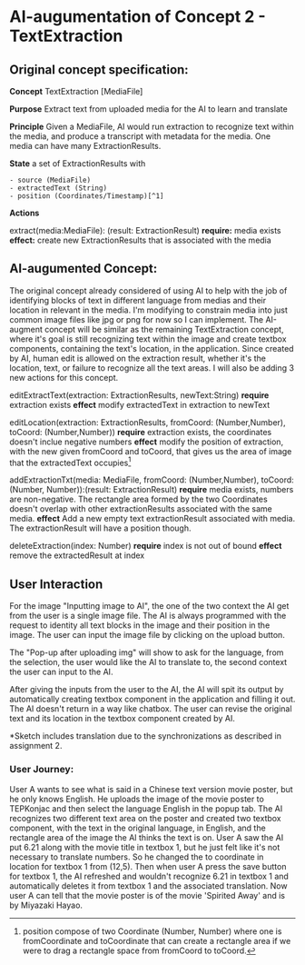 # AI-augumentation of Concept 2 - TextExtraction

## Original concept specification:
**Concept** TextExtraction [MediaFile]

**Purpose** Extract text from uploaded media for the AI to learn and translate

**Principle** Given a MediaFile, AI would run extraction to recognize text within the media, and produce a transcript with metadata for the media. One media can have many ExtractionResults.

**State**
a set of ExtractionResults with

    - source (MediaFile)
    - extractedText (String)
    - position (Coordinates/Timestamp)[^1]

**Actions**

extract(media:MediaFile): (result: ExtractionResult)
**require:** media exists
**effect:** create new ExtractionResults that is associated with the media
[^1]: Depending on if it's flat media or video, use coordinates or timestamp

## AI-augumented Concept:
The original concept already considered of using AI to help with the job of identifying blocks of text in different language from medias and their location in relevant in the media. I'm modifying to constrain media into just common image files like jpg or png for now so I can implement. The AI-augment concept will be similar as the remaining TextExtraction concept, where it's goal is still recognizing text within the image and create textbox components, containing the text's location, in the application. Since created by AI, human edit is allowed on the extraction result, whether it's the location, text, or failure to recognize all the text areas. I will also be adding 3 new actions for this concept.

editExtractText(extraction: ExtractionResults, newText:String)
**require** extraction exists
**effect** modify extractedText in extraction to newText

editLocation(extraction: ExtractionResults, fromCoord: (Number,Number), toCoord: (Number,Number))
**require** extraction exists, the coordinates doesn't inclue negative numbers
**effect** modify the position of extraction, with the new given fromCoord and toCoord, that gives us the area of image that the extractedText occupies[^2]

[^2]: position compose of two Coordinate (Number, Number) where one is fromCoordinate and toCoordinate that can create a rectangle area if we were to drag a rectangle space from fromCoord to toCoord.

addExtractionTxt(media: MediaFile, fromCoord: (Number,Number), toCoord: (Number, Number)):(result: ExtractionResult)
**require** media exists, numbers are non-negative. The rectangle area formed by the two Coordinates doesn't overlap with other extractionResults associated with the same media.
**effect** Add a new empty text extractionResult associated with media. The extractionResult will have a position though.

deleteExtraction(index: Number)
    **require** index is not out of bound
    **effect** remove the extractedResult at index

## User Interaction
For the image "Inputting image to AI", the one of the two context the AI get from the user is a single image file. The AI is always programmed with the request to identity all text blocks in the image and their position in the image. The user can input the image file by clicking on the upload button.

The "Pop-up after uploading img" will show to ask for the language, from the selection, the user would like the AI to translate to, the second context the user can input to the AI.

After giving the inputs from the user to the AI, the AI will spit its output by automatically creating textbox component in the application and filling it out. The AI doesn't return in a way like chatbox. The user can revise the original text and its location in the textbox component created by AI.

*Sketch includes translation due to the synchronizations as described in assignment 2.
### User Journey:
User A wants to see what is said in a Chinese text version movie poster, but he only knows English. He uploads the image of the movie poster to TEPKonjac and then select the language English in the popup tab. The AI recognizes two different text area on the poster and created two textbox component, with the text in the original language, in English, and the rectangle area of the image the AI thinks the text is on. User A saw the AI put 6.21 along with the movie title in textbox 1, but he just felt like it's not necessary to translate numbers. So he changed the to coordinate in location for textbox 1 from (12,5). Then when user A press the save button for textbox 1, the AI refreshed and wouldn't recognize 6.21 in textbox 1 and automatically deletes it from textbox 1 and the associated translation. Now user A can tell that the movie poster is of the movie 'Spirited Away' and is by Miyazaki Hayao.

